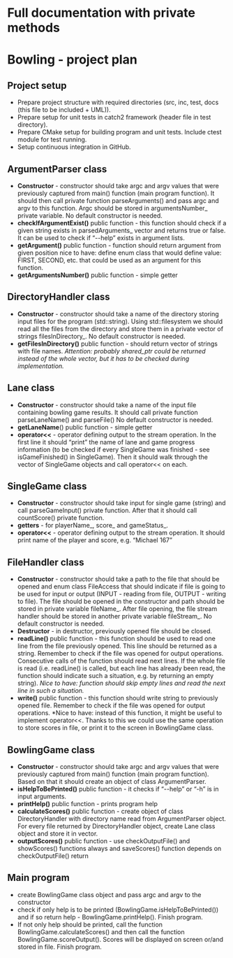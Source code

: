 # Full documentation with private methods
# Bowling - project plan  

## Project setup

- Prepare project structure with required directories (src, inc, test, docs (this file to be included + UML)).
- Prepare setup for unit tests in catch2 framework (header file in test directory).
- Prepare CMake setup for building program and unit tests. Include ctest module for test running. 
- Setup continuous integration in GitHub.  

## ArgumentParser class 

- **Constructor** - constructor should take argc and argv values that were previously captured from main() function (main program function). It should then call private function parseArguments() and pass argc and argv to this function. Argc should be stored in argumentsNumber_ private variable.
No default constructor is needed.
- **checkIfArgumentExist()** public function - this function should check if a given string exists in parsedArguments_ vector and returns true or false. It can be used to check if “--help” exists in argument lists.
- **getArgument()** public function - function should return argument from given position
nice to have: define enum class that would define value: FIRST, SECOND, etc. that could be used as an argument for this function.
- **getArgumentsNumber()** public function - simple getter

## DirectoryHandler class

- **Constructor** - constructor should take a name of the directory storing input files for the program (std::string). Using std::filesystem we should read all the files from the directory and store them in a private vector of strings filesInDirectory_.
No default constructor is needed.
- **getFilesInDirectory()** public function - should return vector of strings with file names.
*Attention: probably shared_ptr could be returned instead of the whole vector, but it has to be checked during implementation.*

## Lane class

- **Constructor** - constructor should take a name of the input file containing bowling game results. It should call private function parseLaneName() and parseFile()
No default constructor is needed.
- **getLaneName**() public function - simple getter
- **operator<<** - operator defining output to the stream operation. In the first line it should “print” the name of lane and game progress information (to be checked if every SingleGame was finished - see isGameFinished() in SingleGame). Then it should walk through the vector of SingleGame objects and call operator<< on each.

## SingleGame class

- **Constructor** - constructor should take input for single game (string) and call parseGameInput() private function. After that it should call countScore() private function.
- **getters** - for playerName_, score_ and gameStatus_.
- **operator<<** - operator defining output to the stream operation. It should print name of the player and score, e.g. “Michael 167”

## FileHandler class

- **Constructor** - constructor should take a path to the file that should be opened and enum class FileAccess that should indicate if file is going to be used for input or output (INPUT - reading from file, OUTPUT - writing to file).
The file should be opened in the constructor and path should be stored in private variable fileName_. After file opening, the file stream handler should be stored in another private variable fileStream_.
No default constructor is needed.
- **Destructor** - in destructor, previously opened file should be closed.
- **readLine()** public function - this function should be used to read one line from the file previously opened. This line should be returned as a string.
Remember to check if the file was opened for output operations.
Consecutive calls of the function should read next lines. If the whole file is read (i.e. readLine() is called, but each line has already been read, the function should indicate such a situation, e.g. by returning an empty string).
*Nice to have: function should skip empty lines and read the next line in such a situation.*
- **write()** public function - this function should write string to previously opened file. Remember to check if the file was opened for output operations.
*Nice to have: instead of this function, it might be useful to implement operator<<. Thanks to this we could use the same operation to store scores in file, or print it to the screen in BowlingGame class.

## BowlingGame class

- **Constructor** - constructor should take argc and argv values that were previously captured from main() function (main program function). Based on that it should create an object of class ArgumentParser.
- **isHelpToBePrinted()** public function - it checks if “--help” or “-h” is in input arguments.
- **printHelp()** public function - prints program help
- **calculateScores()** public function - create object of class DirectoryHandler with directory name read from ArgumentParser object. For every file returned by DirectoryHandler object, create Lane class object and store it in vector.
- **outputScores()** public function - use checkOutputFile() and showScores() functions always and saveScores() function depends on checkOutputFile() return

## Main program
- create BowlingGame class object and pass argc and argv to the constructor
- check if only help is to be printed (BowlingGame.isHelpToBePrinted()) and if so return help - BowlingGame.printHelp(). Finish program.
- If not only help should be printed, call the function BowlingGame.calculateScores() and then call the function BowlingGame.scoreOutput(). Scores will be displayed on screen or/and stored in file. Finish program.

